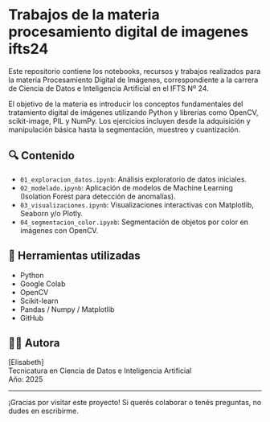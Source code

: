 # Trabajos de la materia procesamiento digital de imagenes ifts24

Este repositorio contiene los notebooks, recursos y trabajos realizados para la materia Procesamiento Digital de Imágenes, correspondiente a la carrera de Ciencia de Datos e Inteligencia Artificial en el IFTS Nº 24.

El objetivo de la materia es introducir los conceptos fundamentales del tratamiento digital de imágenes utilizando Python y librerías como OpenCV, scikit-image, PIL y NumPy. Los ejercicios incluyen desde la adquisición y manipulación básica hasta la segmentación, muestreo y cuantización.

## 🔍 Contenido

- `01_exploracion_datos.ipynb`: Análisis exploratorio de datos iniciales.
- `02_modelado.ipynb`: Aplicación de modelos de Machine Learning (Isolation Forest para detección de anomalías).
- `03_visualizaciones.ipynb`: Visualizaciones interactivas con Matplotlib, Seaborn y/o Plotly.
- `04_segmentacion_color.ipynb`: Segmentación de objetos por color en imágenes con OpenCV.

## 🧠 Herramientas utilizadas

- Python
- Google Colab
- OpenCV
- Scikit-learn
- Pandas / Numpy / Matplotlib
- GitHub


## 👩‍💻 Autora

[Elisabeth]  
Tecnicatura en Ciencia de Datos e Inteligencia Artificial  
Año: 2025

---

¡Gracias por visitar este proyecto! Si querés colaborar o tenés preguntas, no dudes en escribirme.


